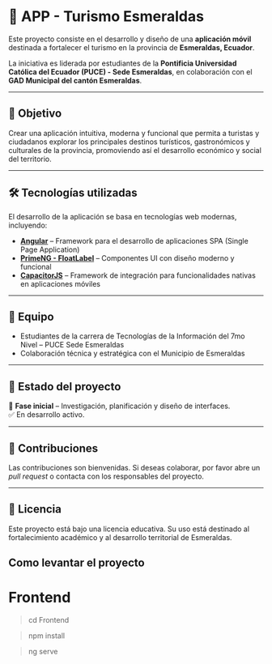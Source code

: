 # 📱 APP - Turismo Esmeraldas

Este proyecto consiste en el desarrollo y diseño de una **aplicación móvil** destinada a fortalecer el turismo en la provincia de **Esmeraldas, Ecuador**. 

La iniciativa es liderada por estudiantes de la **Pontificia Universidad Católica del Ecuador (PUCE) - Sede Esmeraldas**, en colaboración con el **GAD Municipal del cantón Esmeraldas**.

---

## 🎯 Objetivo

Crear una aplicación intuitiva, moderna y funcional que permita a turistas y ciudadanos explorar los principales destinos turísticos, gastronómicos y culturales de la provincia, promoviendo así el desarrollo económico y social del territorio.

---

## 🛠️ Tecnologías utilizadas

El desarrollo de la aplicación se basa en tecnologías web modernas, incluyendo:

- **[Angular](https://angular.io/)** – Framework para el desarrollo de aplicaciones SPA (Single Page Application)
- **[PrimeNG - FloatLabel](https://primeng.org/floatlabel)** – Componentes UI con diseño moderno y funcional
- **[CapacitorJS](https://capacitorjs.com/)** – Framework de integración para funcionalidades nativas en aplicaciones móviles

---

## 👥 Equipo

- Estudiantes de la carrera de Tecnologías de la Información del 7mo Nivel – PUCE Sede Esmeraldas
- Colaboración técnica y estratégica con el Municipio de Esmeraldas

---

## 🚀 Estado del proyecto

📍 **Fase inicial** – Investigación, planificación y diseño de interfaces.  
✅ En desarrollo activo.

---

## 📌 Contribuciones

Las contribuciones son bienvenidas. Si deseas colaborar, por favor abre un *pull request* o contacta con los responsables del proyecto.

---

## 📄 Licencia

Este proyecto está bajo una licencia educativa. Su uso está destinado al fortalecimiento académico y al desarrollo territorial de Esmeraldas.


## Como levantar el proyecto

# Frontend
> cd Frontend

> npm install

> ng serve 